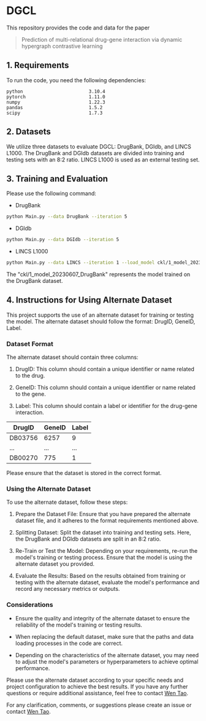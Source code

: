 # DGCL

This repository provides the code and data for the paper

>Prediction of multi-relational drug-gene interaction via dynamic hypergraph contrastive learning

## 1. Requirements

To run the code, you need the following dependencies:

```
python                        3.10.4
pytorch                       1.11.0
numpy                         1.22.3
pandas                        1.5.2
scipy                         1.7.3
```

## 2. Datasets

We utilize three datasets to evaluate DGCL: DrugBank, DGIdb, and LINCS L1000. The DrugBank and DGIdb datasets are divided into training and testing sets with an 8:2 ratio. LINCS L1000 is used as an external testing set.

## 3. Training and Evaluation

Please use the following command:

* DrugBank
```bash
python Main.py --data DrugBank --iteration 5
```
* DGIdb
```bash
python Main.py --data DGIdb --iteration 5
```
* LINCS L1000
```bash
python Main.py --data LINCS --iteration 1 --load_model ckl/1_model_20230607_DrugBank
```
The "ckl/1_model_20230607_DrugBank" represents the model trained on the DrugBank dataset.

## 4. Instructions for Using Alternate Dataset

This project supports the use of an alternate dataset for training or testing the model. The alternate dataset should follow the format: DrugID, GeneID, Label.

### Dataset Format

The alternate dataset should contain three columns:

1. DrugID: This column should contain a unique identifier or name related to the drug.

2. GeneID: This column should contain a unique identifier or name related to the gene.

3. Label: This column should contain a label or identifier for the drug-gene interaction.

|  DrugID  | GeneID | Label |
| -------------|-------------|-----|
|  DB03756     | 6257        | 9   |
|  ...         | ...         | ... |
|  DB00270     | 775         | 1   |

Please ensure that the dataset is stored in the correct format.

### Using the Alternate Dataset
To use the alternate dataset, follow these steps:

1. Prepare the Dataset File: Ensure that you have prepared the alternate dataset file, and it adheres to the format requirements mentioned above.

2. Splitting Dataset: Split the dataset into training and testing sets. Here, the DrugBank and DGIdb datasets are split in an 8:2 ratio.

3. Re-Train or Test the Model: Depending on your requirements, re-run the model's training or testing process. Ensure that the model is using the alternate dataset you provided.

4. Evaluate the Results: Based on the results obtained from training or testing with the alternate dataset, evaluate the model's performance and record any necessary metrics or outputs.

### Considerations
* Ensure the quality and integrity of the alternate dataset to ensure the reliability of the model's training or testing results.

* When replacing the default dataset, make sure that the paths and data loading processes in the code are correct.

* Depending on the characteristics of the alternate dataset, you may need to adjust the model's parameters or hyperparameters to achieve optimal performance.

Please use the alternate dataset according to your specific needs and project configuration to achieve the best results. If you have any further questions or require additional assistance, feel free to contact [Wen Tao](taowen@hnu.edu.cn).


For any clarification, comments, or suggestions please create an issue or contact [Wen Tao](taowen@hnu.edu.cn).